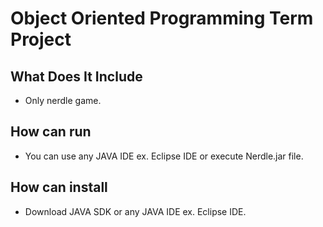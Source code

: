 # Object Oriented Programming Term Project 
## What Does It Include
* Only nerdle game.
## How can run
* You can use any JAVA IDE ex. Eclipse IDE or execute Nerdle.jar file.
## How can install
* Download JAVA SDK or any JAVA IDE ex. Eclipse IDE.
